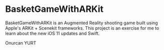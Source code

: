 # BasketGameWithARKit


BasketGameWithARKit is an Augmented Reality shooting game built using Apple's ARKit + Scenekit frameworks. This project is an exercise for me to learn about the new iOS 11 updates and Swift.

Onurcan YURT
